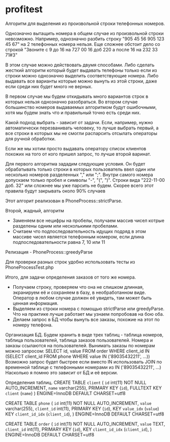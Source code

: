 # profitest
Алгоритм для выделения из произвольной строки телефонных номеров. 

Однозначно вытащить номера в общем случае из произвольной строки невозможно. Например, однозначно
разбить строку "905 45 56 905 123 45 67" на 2 телефонных номера нельзя.
Еще сложнее обстоит дело со строкой "Звоните с 9 до 16 на 727 00 16 доб 220 а после 16 на 232 33 71#3"

В этом случае можно действовать двумя способами.
Либо сделать жесткий алгоритм который будет выдавать телефоны только если из строки можно однозначно выделить
соответствующие номера.
Либо выдавать все варианты которые можно вынуть из этой строки, даже если среди них будет много не верных.

В первом случае мы будем откидывать много вариантов строк в которых нельзя однозначно разобраться. 
Во втором случае большинство номеров выдаваемых алгоритмом будут ошибочными, 
хотя мы будем знать что и правильный точно есть среди них.  

Какой подход выбрать - зависит от задачи. Если, например, нужно автоматически перезванивать человеку,
то лучше выбрать первый, а все строки в которых мы не смогли распарсить отсылать операторы для ручной обработки.

Если же мы хотим просто выдавать оператору список клиентов похожих на того от кого пришел запрос, то лучше второй
варинат.

Для первого алгоритма зададим следующие условия. Он будет обрабатывать только строки в которых пользователь ввел
один или несколько номеров разделенных "," или ";". Внутри самого номера допускаем только пробел и символы "-", "(", ")".
Строки вида "222-11-00 доб. 32" или сложнее мы уже парсить не будем.
Скорее всего этот правила будут закрывать около 90% случаев

Этот алгорит реализован в PhoneProcess::strictParse.

Второй, жадный, алгоритм 
- Заменяем все нецифры на пробелы, получаем массив чисел котрые разделены одним или несколькими пробелами.
- Считаем что подпоследовательность идущих подряд в этом массиве чисел является телефонным номером, если длина
подпоследовательности равна 7, 10 или 11

Релизация - PhoneProcess::greedyParse

Для проверки разных строк удобно использовать тесты из PhoneProcessTest.php

Итого, для задачи определения заказов от того же номера.
- Получаем строку, проверяем что она не слишком длинная, экранируем её и сохраняем в базу, в необработанном виде.
Оператор в любом случае должен её увидеть, там может быть ценная информация.
- Выделяем из строки номера с помощью strictParse или greedyParse. Что на практике лучше работает мы узнаем попробовав на бою оба.
- Делаем запрос в БД чтобы вынуть все заказы, похожие на этот по номеру телефона.

Организация БД.
Будем хранить в виде трех таблиц - таблица номеров, таблица пользователей, таблица заказов пользователей.
Номера и заказы ссылаются на пользователей.
Вынимать заказы по номерам можно запросом: 
SELECT id, value FROM order WHERE client_id IN (SELECT client_id FROM phone WHERE value IN ('89035432211', ...))
Возможно запрос будет быстрее если вместо IN использовать JOIN по временной таблице с телефонными номерами из IN ('89035432211', ...)
Насколько я помню это зависит от БД и её версии.

Определения таблиц.
CREATE TABLE `client` (
  `id` int(11) NOT NULL AUTO_INCREMENT,
  `name` varchar(255),
  PRIMARY KEY (`id`),
  FULLTEXT KEY `client` (`name`)
) ENGINE=InnoDB DEFAULT CHARSET=utf8

CREATE TABLE `phone` (
  `id` int(11) NOT NULL AUTO_INCREMENT,
  `value` varchar(255),
  `client_id` int(11),
  PRIMARY KEY (`id`),
  KEY `value_idx` (`value`)
  KEY `client_id_idx` (`client_id`),
) ENGINE=InnoDB DEFAULT CHARSET=utf8

CREATE TABLE `order` (
  `id` int(11) NOT NULL AUTO_INCREMENT,
  `value` TEXT,
  `client_id` int(11),
  PRIMARY KEY (`id`),
  KEY `client_id_idx` (`client_id`),
) ENGINE=InnoDB DEFAULT CHARSET=utf8